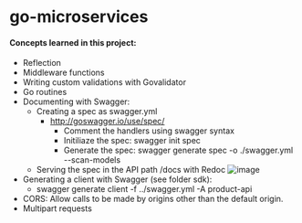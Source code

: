 # go-microservices

#### Concepts learned in this project:
- Reflection 
- Middleware functions
- Writing custom validations with Govalidator 
- Go routines 
- Documenting with Swagger:
    - Creating a spec as swagger.yml
        - http://goswagger.io/use/spec/ 
            - Comment the handlers using swagger syntax 
            - Initiliaze the spec: swagger init spec 
            - Generate the spec: swagger generate spec -o ./swagger.yml --scan-models
    - Serving the spec in the API path /docs with Redoc
    ![image](https://user-images.githubusercontent.com/109003970/231711286-1ea9c184-c342-4183-8cd4-314acbbfaa80.png)
- Generating a client with Swagger (see folder sdk):
    - swagger generate client -f ../swagger.yml -A product-api 
- CORS: Allow calls to be made by origins other than the default origin.
- Multipart requests 
